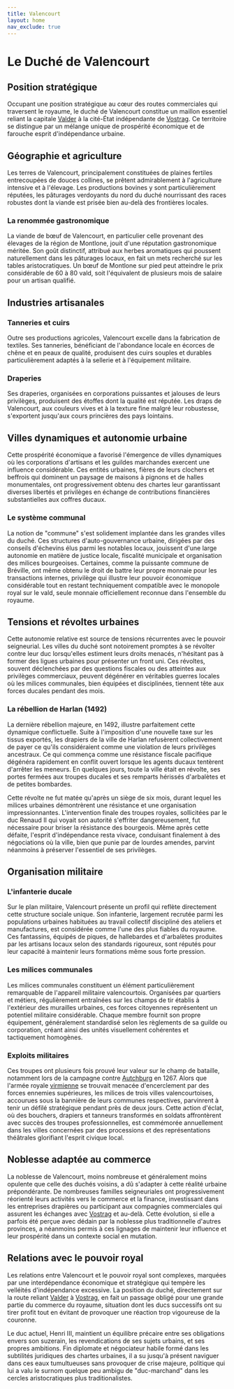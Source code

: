 ```yaml
---
title: Valencourt
layout: home
nav_exclude: true 
---
```

# Le Duché de Valencourt

## Position stratégique

Occupant une position stratégique au cœur des routes commerciales qui traversent le royaume, le duché de Valencourt constitue un maillon essentiel reliant la capitale [Valder](domaine_royal.html) à la cité-État indépendante de [Vostrag](Vostrag_base.html). Ce territoire se distingue par un mélange unique de prospérité économique et de farouche esprit d'indépendance urbaine.

## Géographie et agriculture

Les terres de Valencourt, principalement constituées de plaines fertiles entrecoupées de douces collines, se prêtent admirablement à l'agriculture intensive et à l'élevage. Les productions bovines y sont particulièrement réputées, les pâturages verdoyants du nord du duché nourrissant des races robustes dont la viande est prisée bien au-delà des frontières locales.

### La renommée gastronomique

La viande de bœuf de Valencourt, en particulier celle provenant des élevages de la région de Montlone, jouit d'une réputation gastronomique méritée. Son goût distinctif, attribué aux herbes aromatiques qui poussent naturellement dans les pâturages locaux, en fait un mets recherché sur les tables aristocratiques. Un bœuf de Montlone sur pied peut atteindre le prix considérable de 60 à 80 vald, soit l'équivalent de plusieurs mois de salaire pour un artisan qualifié.

## Industries artisanales

### Tanneries et cuirs

Outre ses productions agricoles, Valencourt excelle dans la fabrication de textiles. Ses tanneries, bénéficiant de l'abondance locale en écorces de chêne et en peaux de qualité, produisent des cuirs souples et durables particulièrement adaptés à la sellerie et à l'équipement militaire.

### Draperies

Ses draperies, organisées en corporations puissantes et jalouses de leurs privilèges, produisent des étoffes dont la qualité est réputée. Les draps de Valencourt, aux couleurs vives et à la texture fine malgré leur robustesse, s'exportent jusqu'aux cours princières des pays lointains.

## Villes dynamiques et autonomie urbaine

Cette prospérité économique a favorisé l'émergence de villes dynamiques où les corporations d'artisans et les guildes marchandes exercent une influence considérable. Ces entités urbaines, fières de leurs clochers et beffrois qui dominent un paysage de maisons à pignons et de halles monumentales, ont progressivement obtenu des chartes leur garantissant diverses libertés et privilèges en échange de contributions financières substantielles aux coffres ducaux.

### Le système communal

La notion de "commune" s'est solidement implantée dans les grandes villes du duché. Ces structures d'auto-gouvernance urbaine, dirigées par des conseils d'échevins élus parmi les notables locaux, jouissent d'une large autonomie en matière de justice locale, fiscalité municipale et organisation des milices bourgeoises. Certaines, comme la puissante commune de Bréville, ont même obtenu le droit de battre leur propre monnaie pour les transactions internes, privilège qui illustre leur pouvoir économique considérable tout en restant techniquement compatible avec le monopole royal sur le vald, seule monnaie officiellement reconnue dans l'ensemble du royaume.

## Tensions et révoltes urbaines

Cette autonomie relative est source de tensions récurrentes avec le pouvoir seigneurial. Les villes du duché sont notoirement promptes à se révolter contre leur duc lorsqu'elles estiment leurs droits menacés, n'hésitant pas à former des ligues urbaines pour présenter un front uni. Ces révoltes, souvent déclenchées par des questions fiscales ou des atteintes aux privilèges commerciaux, peuvent dégénérer en véritables guerres locales où les milices communales, bien équipées et disciplinées, tiennent tête aux forces ducales pendant des mois.

### La rébellion de Harlan (1492)

La dernière rébellion majeure, en 1492, illustre parfaitement cette dynamique conflictuelle. Suite à l'imposition d'une nouvelle taxe sur les tissus exportés, les drapiers de la ville de Harlan refusèrent collectivement de payer ce qu'ils considéraient comme une violation de leurs privilèges ancestraux. Ce qui commença comme une résistance fiscale pacifique dégénéra rapidement en conflit ouvert lorsque les agents ducaux tentèrent d'arrêter les meneurs. En quelques jours, toute la ville était en révolte, ses portes fermées aux troupes ducales et ses remparts hérissés d'arbalètes et de petites bombardes.

Cette révolte ne fut matée qu'après un siège de six mois, durant lequel les milices urbaines démontrèrent une résistance et une organisation impressionnantes. L'intervention finale des troupes royales, sollicitées par le duc Renaud II qui voyait son autorité s'effriter dangereusement, fut nécessaire pour briser la résistance des bourgeois. Même après cette défaite, l'esprit d'indépendance resta vivace, conduisant finalement à des négociations où la ville, bien que punie par de lourdes amendes, parvint néanmoins à préserver l'essentiel de ses privilèges.

## Organisation militaire

### L'infanterie ducale

Sur le plan militaire, Valencourt présente un profil qui reflète directement cette structure sociale unique. Son infanterie, largement recrutée parmi les populations urbaines habituées au travail collectif discipliné des ateliers et manufactures, est considérée comme l'une des plus fiables du royaume. Ces fantassins, équipés de piques, de hallebardes et d'arbalètes produites par les artisans locaux selon des standards rigoureux, sont réputés pour leur capacité à maintenir leurs formations même sous forte pression.

### Les milices communales

Les milices communales constituent un élément particulièrement remarquable de l'appareil militaire valencourtois. Organisées par quartiers et métiers, régulièrement entraînées sur les champs de tir établis à l'extérieur des murailles urbaines, ces forces citoyennes représentent un potentiel militaire considérable. Chaque membre fournit son propre équipement, généralement standardisé selon les règlements de sa guilde ou corporation, créant ainsi des unités visuellement cohérentes et tactiquement homogènes.

### Exploits militaires

Ces troupes ont plusieurs fois prouvé leur valeur sur le champ de bataille, notamment lors de la campagne contre [Autchburg](Autchburg_base.html) en 1267. Alors que l'armée royale [virmienne](Virmian_base.html) se trouvait menacée d'encerclement par des forces ennemies supérieures, les milices de trois villes valencourtoises, accourues sous la bannière de leurs communes respectives, parvinrent à tenir un défilé stratégique pendant près de deux jours. Cette action d'éclat, où des bouchers, drapiers et tanneurs transformés en soldats affrontèrent avec succès des troupes professionnelles, est commémorée annuellement dans les villes concernées par des processions et des représentations théâtrales glorifiant l'esprit civique local.

## Noblesse adaptée au commerce

La noblesse de Valencourt, moins nombreuse et généralement moins opulente que celle des duchés voisins, a dû s'adapter à cette réalité urbaine prépondérante. De nombreuses familles seigneuriales ont progressivement réorienté leurs activités vers le commerce et la finance, investissant dans les entreprises drapières ou participant aux compagnies commerciales qui assurent les échanges avec [Vostrag](Vostrag_base.html) et au-delà. Cette évolution, si elle a parfois été perçue avec dédain par la noblesse plus traditionnelle d'autres provinces, a néanmoins permis à ces lignages de maintenir leur influence et leur prospérité dans un contexte social en mutation.

## Relations avec le pouvoir royal

Les relations entre Valencourt et le pouvoir royal sont complexes, marquées par une interdépendance économique et stratégique qui tempère les velléités d'indépendance excessive. La position du duché, directement sur la route reliant [Valder](domaine_royal.html) à [Vostrag](Vostrag_base.html), en fait un passage obligé pour une grande partie du commerce du royaume, situation dont les ducs successifs ont su tirer profit tout en évitant de provoquer une réaction trop vigoureuse de la couronne.

Le duc actuel, Henri III, maintient un équilibre précaire entre ses obligations envers son suzerain, les revendications de ses sujets urbains, et ses propres ambitions. Fin diplomate et négociateur habile formé dans les subtilités juridiques des chartes urbaines, il a su jusqu'à présent naviguer dans ces eaux tumultueuses sans provoquer de crise majeure, politique qui lui a valu le surnom quelque peu ambigu de "duc-marchand" dans les cercles aristocratiques plus traditionalistes.
